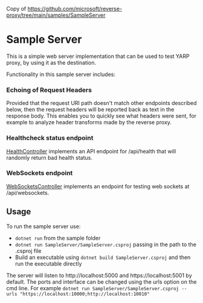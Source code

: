Copy of https://github.com/microsoft/reverse-proxy/tree/main/samples/SampleServer

# Sample Server

This is a simple web server implementation that can be used to test YARP proxy, by using it as the destination.

Functionality in this sample server includes:

### Echoing of Request Headers

Provided that the request URI path doesn't match other endpoints described below, then the request headers will be reported back as text in the response body. This enables you to quickly see what headers were sent, for example to analyze header transforms made by the reverse proxy.


### Healthcheck status endpoint

[HealthController](Controllers/HealthController.cs) implements an API endpoint for /api/health that will randomly return bad health status.

### WebSockets endpoint

[WebSocketsController](Controllers/WebSocketsController.cs) implements an endpoint for testing web sockets at /api/websockets.


## Usage

To run the sample server use: 
- ```dotnet run``` from the sample folder
- ```dotnet run SampleServer/SampleServer.csproj``` passing in the path to the .csproj file
- Build an executable using ```dotnet build SampleServer.csproj``` and then run the executable directly

The server will listen to http://localhost:5000 and https://localhost:5001 by default. The ports and interface can be changed using the urls option on the cmd line. For example ```dotnet run SampleServer/SampleServer.csproj --urls "https://localhost:10000;http://localhost:10010"```
